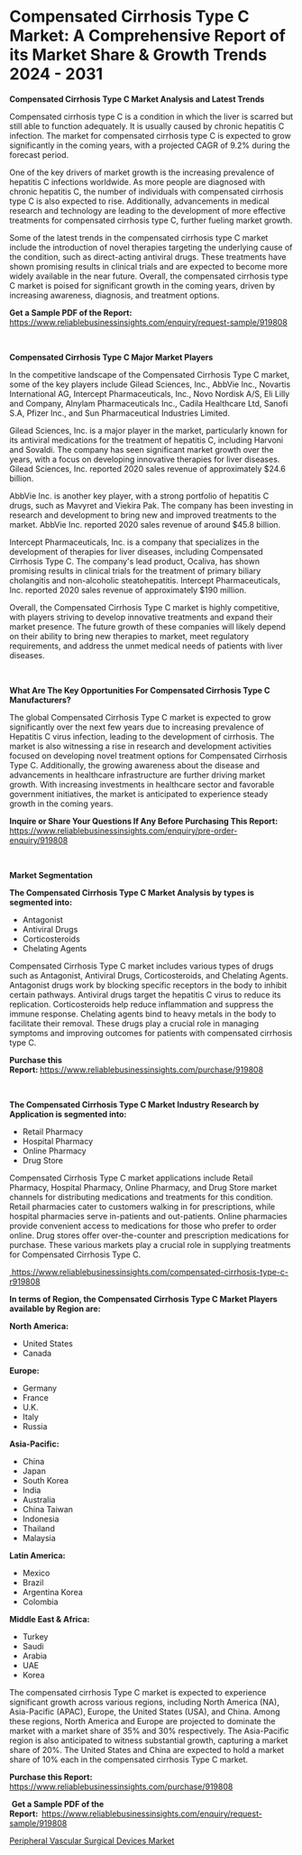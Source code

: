 <p><h1>Compensated Cirrhosis Type C Market: A Comprehensive Report of its Market Share & Growth Trends 2024 - 2031</h1></p><p><strong>Compensated Cirrhosis Type C Market Analysis and Latest Trends</strong></p>
<p><p>Compensated cirrhosis type C is a condition in which the liver is scarred but still able to function adequately. It is usually caused by chronic hepatitis C infection. The market for compensated cirrhosis type C is expected to grow significantly in the coming years, with a projected CAGR of 9.2% during the forecast period. </p><p>One of the key drivers of market growth is the increasing prevalence of hepatitis C infections worldwide. As more people are diagnosed with chronic hepatitis C, the number of individuals with compensated cirrhosis type C is also expected to rise. Additionally, advancements in medical research and technology are leading to the development of more effective treatments for compensated cirrhosis type C, further fueling market growth.</p><p>Some of the latest trends in the compensated cirrhosis type C market include the introduction of novel therapies targeting the underlying cause of the condition, such as direct-acting antiviral drugs. These treatments have shown promising results in clinical trials and are expected to become more widely available in the near future. Overall, the compensated cirrhosis type C market is poised for significant growth in the coming years, driven by increasing awareness, diagnosis, and treatment options.</p></p>
<p><strong>Get a Sample PDF of the Report:&nbsp;</strong> <a href="https://www.reliablebusinessinsights.com/enquiry/request-sample/919808">https://www.reliablebusinessinsights.com/enquiry/request-sample/919808</a></p>
<p>&nbsp;</p>
<p><strong>Compensated Cirrhosis Type C Major Market Players</strong></p>
<p><p>In the competitive landscape of the Compensated Cirrhosis Type C market, some of the key players include Gilead Sciences, Inc., AbbVie Inc., Novartis International AG, Intercept Pharmaceuticals, Inc., Novo Nordisk A/S, Eli Lilly and Company, Alnylam Pharmaceuticals Inc., Cadila Healthcare Ltd, Sanofi S.A, Pfizer Inc., and Sun Pharmaceutical Industries Limited.</p><p>Gilead Sciences, Inc. is a major player in the market, particularly known for its antiviral medications for the treatment of hepatitis C, including Harvoni and Sovaldi. The company has seen significant market growth over the years, with a focus on developing innovative therapies for liver diseases. Gilead Sciences, Inc. reported 2020 sales revenue of approximately $24.6 billion.</p><p>AbbVie Inc. is another key player, with a strong portfolio of hepatitis C drugs, such as Mavyret and Viekira Pak. The company has been investing in research and development to bring new and improved treatments to the market. AbbVie Inc. reported 2020 sales revenue of around $45.8 billion.</p><p>Intercept Pharmaceuticals, Inc. is a company that specializes in the development of therapies for liver diseases, including Compensated Cirrhosis Type C. The company's lead product, Ocaliva, has shown promising results in clinical trials for the treatment of primary biliary cholangitis and non-alcoholic steatohepatitis. Intercept Pharmaceuticals, Inc. reported 2020 sales revenue of approximately $190 million.</p><p>Overall, the Compensated Cirrhosis Type C market is highly competitive, with players striving to develop innovative treatments and expand their market presence. The future growth of these companies will likely depend on their ability to bring new therapies to market, meet regulatory requirements, and address the unmet medical needs of patients with liver diseases.</p></p>
<p>&nbsp;</p>
<p><strong>What Are The Key Opportunities For Compensated Cirrhosis Type C Manufacturers?</strong></p>
<p><p>The global Compensated Cirrhosis Type C market is expected to grow significantly over the next few years due to increasing prevalence of Hepatitis C virus infection, leading to the development of cirrhosis. The market is also witnessing a rise in research and development activities focused on developing novel treatment options for Compensated Cirrhosis Type C. Additionally, the growing awareness about the disease and advancements in healthcare infrastructure are further driving market growth. With increasing investments in healthcare sector and favorable government initiatives, the market is anticipated to experience steady growth in the coming years.</p></p>
<p><strong>Inquire or Share Your Questions If Any Before Purchasing This Report:</strong> <a href="https://www.reliablebusinessinsights.com/enquiry/pre-order-enquiry/919808">https://www.reliablebusinessinsights.com/enquiry/pre-order-enquiry/919808</a></p>
<p>&nbsp;</p>
<p><strong>Market Segmentation</strong></p>
<p><strong>The Compensated Cirrhosis Type C Market Analysis by types is segmented into:</strong></p>
<p><ul><li>Antagonist</li><li>Antiviral Drugs</li><li>Corticosteroids</li><li>Chelating Agents</li></ul></p>
<p><p>Compensated Cirrhosis Type C market includes various types of drugs such as Antagonist, Antiviral Drugs, Corticosteroids, and Chelating Agents. Antagonist drugs work by blocking specific receptors in the body to inhibit certain pathways. Antiviral drugs target the hepatitis C virus to reduce its replication. Corticosteroids help reduce inflammation and suppress the immune response. Chelating agents bind to heavy metals in the body to facilitate their removal. These drugs play a crucial role in managing symptoms and improving outcomes for patients with compensated cirrhosis type C.</p></p>
<p><strong>Purchase this Report:&nbsp;</strong><a href="https://www.reliablebusinessinsights.com/purchase/919808">https://www.reliablebusinessinsights.com/purchase/919808</a></p>
<p>&nbsp;</p>
<p><strong>The Compensated Cirrhosis Type C Market Industry Research by Application is segmented into:</strong></p>
<p><ul><li>Retail Pharmacy</li><li>Hospital Pharmacy</li><li>Online Pharmacy</li><li>Drug Store</li></ul></p>
<p><p>Compensated Cirrhosis Type C market applications include Retail Pharmacy, Hospital Pharmacy, Online Pharmacy, and Drug Store market channels for distributing medications and treatments for this condition. Retail pharmacies cater to customers walking in for prescriptions, while hospital pharmacies serve in-patients and out-patients. Online pharmacies provide convenient access to medications for those who prefer to order online. Drug stores offer over-the-counter and prescription medications for purchase. These various markets play a crucial role in supplying treatments for Compensated Cirrhosis Type C.</p></p>
<p><a href="https://www.reliablebusinessinsights.com/compensated-cirrhosis-type-c-r919808">&nbsp;https://www.reliablebusinessinsights.com/compensated-cirrhosis-type-c-r919808</a></p>
<p><strong>In terms of Region, the Compensated Cirrhosis Type C Market Players available by Region are:</strong></p>
<p>
    <p> <strong> North America: </strong>
        <ul>
            <li>United States</li>
            <li>Canada</li>
        </ul>
        </p> 
    <p> <strong> Europe: </strong>
        <ul>
            <li>Germany</li>
            <li>France</li>
            <li>U.K.</li>
            <li>Italy</li>
            <li>Russia</li>
        </ul>
        </p> 
    <p> <strong> Asia-Pacific: </strong>
        <ul>
            <li>China</li>
            <li>Japan</li>
            <li>South Korea</li>
            <li>India</li>
            <li>Australia</li>
            <li>China Taiwan</li>
            <li>Indonesia</li>
            <li>Thailand</li>
            <li>Malaysia</li>
        </ul>
        </p> 
    <p> <strong> Latin America: </strong>
        <ul>
            <li>Mexico</li>
            <li>Brazil</li>
            <li>Argentina Korea</li>
            <li>Colombia</li>
        </ul>
        </p> 
    <p> <strong> Middle East & Africa: </strong>
        <ul>
            <li>Turkey</li>
            <li>Saudi</li>
            <li>Arabia</li>
            <li>UAE</li>
            <li>Korea</li>
        </ul>
    </p>
    </p>
<p><p>The compensated cirrhosis Type C market is expected to experience significant growth across various regions, including North America (NA), Asia-Pacific (APAC), Europe, the United States (USA), and China. Among these regions, North America and Europe are projected to dominate the market with a market share of 35% and 30% respectively. The Asia-Pacific region is also anticipated to witness substantial growth, capturing a market share of 20%. The United States and China are expected to hold a market share of 10% each in the compensated cirrhosis Type C market.</p></p>
<p><strong>Purchase this Report: </strong><a href="https://www.reliablebusinessinsights.com/purchase/919808">https://www.reliablebusinessinsights.com/purchase/919808</a></p>
<p>&nbsp;<strong>Get a Sample PDF of the Report:&nbsp;&nbsp;</strong><a href="https://www.reliablebusinessinsights.com/enquiry/request-sample/919808">https://www.reliablebusinessinsights.com/enquiry/request-sample/919808</a></p>
<p><strong></strong></p>
<p><p><a href="https://github.com/fiixsa/Market-Research-Report-List-3/blob/main/peripheral-vascular-surgical-devices-market.md">Peripheral Vascular Surgical Devices Market</a></p></p>